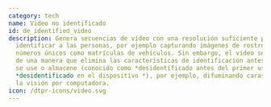 ```yaml
---
category: tech
name: Video no identificado
id: de_identified_video
description: Genera secuencias de vídeo con una resolución suficiente para poder
  identificar a las personas, por ejemplo capturando imágenes de rostros o
  números únicos como matrículas de vehículos. Sin embargo, el video se procesa
  de una manera que elimina las características de identificación antes de que
  se use o almacene (conocido como *desidentificado antes del primer uso *o
  *desidentificado en el dispositivo *), por ejemplo, difuminando caras usando
  la visión por computadora.
icon: /dtpr-icons/video.svg
---
```

